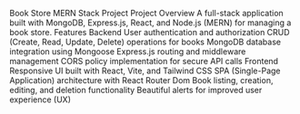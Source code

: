 Book Store MERN Stack Project
Project Overview
A full-stack application built with MongoDB, Express.js, React, and Node.js (MERN) for managing a book store.
Features
Backend
User authentication and authorization
CRUD (Create, Read, Update, Delete) operations for books
MongoDB database integration using Mongoose
Express.js routing and middleware management
CORS policy implementation for secure API calls
Frontend
Responsive UI built with React, Vite, and Tailwind CSS
SPA (Single-Page Application) architecture with React Router Dom
Book listing, creation, editing, and deletion functionality
Beautiful alerts for improved user experience (UX)

